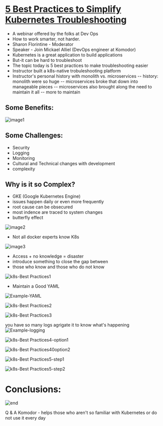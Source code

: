 # [5 Best Practices to Simplify Kubernetes Troubleshooting](https://www.bigmarker.com/mediaops/5-Best-Practices-to-Simplify-Kubernetes-Troubleshooting?bmid=f27f1dfec92f)
* A webinar offered by the folks at Dev Ops 
* How to work smarter, not harder. 
* Sharon Florintine - Moderator 
* Speaker - Join Mickael Alliel (DevOps engineer at Komodor)
* Kubernetes is a great application to build applications 
* But-it can be hard to troubleshoot 
* The topic today is 5 best practices to make troubleshooting easier 
* Instructor built a k8s-native trobuleshooting platform 
* Instructor's personal history with monolith vs. microservices
-- history: monolith were so huge
-- microservices broke that down into manageable pieces 
-- microservices also brought along the need to maintain it all 
-- more to maintain 


## Some Benefits: 

![image1](https://github.com/EO4wellness/T-I-L/blob/main/Events/Images/K8s-Troubleshooting-image1.jpg)

## Some Challenges:
* Security 
* Logging 
* Monitoring 
* Cultural and Technical changes with development 
* complexity 

## Why is it so Complex? 
* GKE (Google Kubernetes Engine) 
* issues happen daily or even more frequently 
* root cause can be obsecured 
* most indence are traced to system changes 
* butterfly effect 

![image2](https://github.com/EO4wellness/T-I-L/blob/main/Events/Images/K8s-Troubleshooting-image2.jpg) 

* Not all docker experts know K8s

![image3](https://github.com/EO4wellness/T-I-L/blob/main/Events/Images/K8s-Troubleshooting-image3.jpg) 

* Access + no knowledge = disaster 
* introduce something to close the gap between
* those who know and those who do not know 

![k8s-Best Practices1](https://github.com/EO4wellness/T-I-L/blob/main/Events/Images/K8s-BestPractice1.jpg)

* Maintain a Good YAML

![Example-YAML](https://github.com/EO4wellness/T-I-L/blob/main/Events/Images/YAML-example.jpg)


![k8s-Best Practices2](https://github.com/EO4wellness/T-I-L/blob/main/Events/Images/K8s-BestPractice2.jpg)

![k8s-Best Practices3](https://github.com/EO4wellness/T-I-L/blob/main/Events/Images/K8s-BestPractice3.jpg)

you have so many logs
agrigate it to know what's happening 
![Example-logging](https://github.com/EO4wellness/T-I-L/blob/main/Events/Images/Logging-example.jpg)

![k8s-Best Practices4-option1](https://github.com/EO4wellness/T-I-L/blob/main/Events/Images/K8s-BestPractice4.jpg)

![k8s-Best Practices40option2](https://github.com/EO4wellness/T-I-L/blob/main/Events/Images/K8s-BestPractice4b.jpg)

![k8s-Best Practices5-step1](https://github.com/EO4wellness/T-I-L/blob/main/Events/Images/K8s-BestPractice5.jpg)

![k8s-Best Practices5-step2](https://github.com/EO4wellness/T-I-L/blob/main/Events/Images/K8s-BestPractice5b.jpg)

# Conclusions: 

![end](https://github.com/EO4wellness/T-I-L/blob/main/Events/Images/end.jpg)

Q & A 
Komodor - helps those who aren't so familiar with Kubernetes or do not use it every day 
